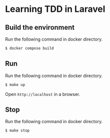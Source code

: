 # Learning TDD in Laravel

## Build the environment

Run the following command in docker directory.

```sh
$ docker compose build
```

## Run

Run the following command in docker directory.

```sh
$ make up
```

Open `http://localhost` in a browser.

## Stop

Run the following command in docker directory.

```sh
$ make stop
```
